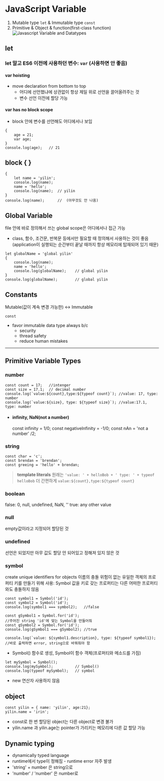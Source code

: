 # JavaScript Variable
1. Mutable type `let` & Immutable type `const`
2. Primitive & Object & function(first-class function)
![Javascript Variable and Datatypes](https://simplesnippets.tech/wp-content/uploads/2018/10/variables-and-datatypes-in-JavaScript-featured-image.jpg)

## let
### let 말고 ES6 이전에 사용하던 변수: `var` (사용하면 안 좋음)
#### var hoisting
- move declaration from bottom to top 
	* 어디에 선언했냐에 상관없이 항상 제일 위로 선언을 끌어올려주는 것
	* 변수 선언 이전에 할당 가능
#### var has no block scope
- block 안에 변수를 선언해도 어디에서나 보임
```
{
	age = 21;
	var age;
}
console.log(age);	// 21
```


## block { }
```
{
	let name = 'yilin';
	console.log(name);
	name = 'hello';
	console.log(name);	// yilin
}
console.log(name);		//  (아무것도 안 나옴)
```

## Global Variable
file 안에 바로 정의해서 쓰는  global scope은 어디에서나 접근 가능
- class, 함수, 조건문, 반복문 등에서만 필요할 때 정의해서 사용하는 것이 좋음 (application이 실행되는 순간부터 끝날 때까지 항상 메모리에 탑재되어 있기 때문)

```
let globalName = 'global yilin'
{
	console.log(name);
	name = 'hello';
	console.log(globalName);	// global yilin
}
console.log(globalName);		// global yilin
```

## Constants
Mutable(값이 계속 변경 가능한) <-> Immutable

`const`

- favor immutable data type always b/c
	- security
	- thread safety
	- reduce human mistakes


---

## Primitive Variable Types
### number
	const count = 17;	//intenger
	const size = 17.1;	// decimal number
	console.log(`value:${count},type:${typeof count}`);	//value: 17, type: number
	console.log(`value:${size}, type: ${typeof size}`);	//value:17.1, type: number

- #### infinity, NaN(not a number)
	const infinity = 1/0;
	const negativeInfinity = -1/0;
	const nAn = 'not a number' /2;

### string
	const char = 'c';
	const brendan = 'brendan';
	const greeing = 'hello' + brendan;
> **template literals**
> 원래는 `'value: ' + helloBob + ' type: ' + typeof helloBob`
> 더 간편하게 ``value:${count},type:${typeof count}``


### boolean
false: 0, null, undefined, NaN, ''
true: any other value

### null
empty값이라고 지정되어 할당된 것

### undefined
선언은 되었지만 아무 값도 할당 안 되어있고 정해져 있지 않은 것

### symbol
create unique identifiers for objects
이름의 충돌 위험이 없는 유일한 객체의 프로퍼티 키를 만들기 위해 사용: Symbol 값을 키로 갖는 프로퍼티는 다른 어떠한 프로퍼티와도 충돌하지 않음

```
const symbol1 = Symbol('id');
const symbol2 = Symbol('id');
console.log(symbol1 === symbol2);	//false

const gSymbol1 = Symbol.for('id');	
//주어진 string 'id'에 맞는 Symbol을 만들어줘
const gSymbol2 = Symbol.for('id');
console.log(gSymbol1 === gSymbol2);	//true

console.log(`value: ${symbol1.description}, type: ${typeof symbol1});	
//바로 출력하면 error, string으로 바꿔줘야 함
```



- Symbol() 함수로 생성, Symbol이 함수 객체(프로퍼티와 메소드를 가짐)
```
let mySymbol = Symbol();
console.log(mySymbol);			// Symbol()
console.log(typeof mySymbol);	// symbol
```
- new 연산자 사용하지 않음

## object
```
const yilin = { name: 'yilin', age:21};
yilin.name = 'irin';
```
- const로 한 번 할당된 object는 다른 object로 변경 불가
- yilin.name 과 yilin.age는 pointer가 가리키는 메모리에 다른 값 할당 가능

## Dynamic typing
- dynamically typed language
- runtime에서 type이 정해짐 - runtime error 자주 발생
- 'string' + number 은 string으로
- 'number' / 'number' 은 number로
